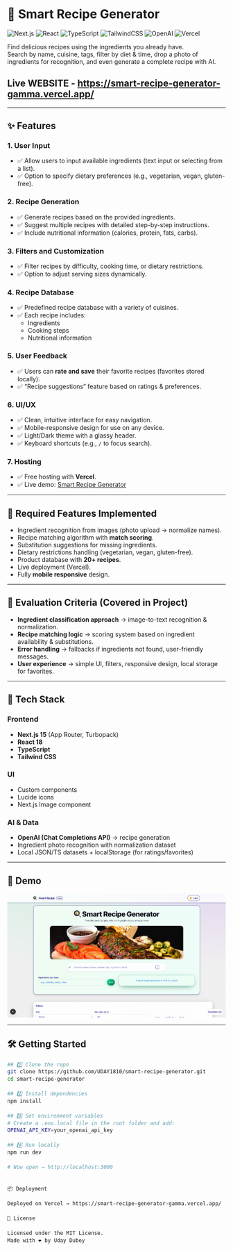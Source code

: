 # 🍳 Smart Recipe Generator

![Next.js](https://img.shields.io/badge/Next.js-15-black?style=for-the-badge&logo=next.js)
![React](https://img.shields.io/badge/React-18-61DAFB?style=for-the-badge&logo=react&logoColor=white)
![TypeScript](https://img.shields.io/badge/TypeScript-5-3178C6?style=for-the-badge&logo=typescript&logoColor=white)
![TailwindCSS](https://img.shields.io/badge/TailwindCSS-3-38B2AC?style=for-the-badge&logo=tailwind-css&logoColor=white)
![OpenAI](https://img.shields.io/badge/OpenAI-API-412991?style=for-the-badge&logo=openai&logoColor=white)
![Vercel](https://img.shields.io/badge/Vercel-Deployed-black?style=for-the-badge&logo=vercel&logoColor=white)

Find delicious recipes using the ingredients you already have.  
Search by name, cuisine, tags, filter by diet & time, drop a photo of ingredients for recognition, and even generate a complete recipe with AI.

## Live WEBSITE - https://smart-recipe-generator-gamma.vercel.app/

---

## ✨ Features

### 1. User Input
- ✅ Allow users to input available ingredients (text input or selecting from a list).
- ✅ Option to specify dietary preferences (e.g., vegetarian, vegan, gluten-free).

### 2. Recipe Generation
- ✅ Generate recipes based on the provided ingredients.
- ✅ Suggest multiple recipes with detailed step-by-step instructions.
- ✅ Include nutritional information (calories, protein, fats, carbs).

### 3. Filters and Customization
- ✅ Filter recipes by difficulty, cooking time, or dietary restrictions.
- ✅ Option to adjust serving sizes dynamically.

### 4. Recipe Database
- ✅ Predefined recipe database with a variety of cuisines.
- ✅ Each recipe includes:
  - Ingredients  
  - Cooking steps  
  - Nutritional information  

### 5. User Feedback
- ✅ Users can **rate and save** their favorite recipes (favorites stored locally).
- ✅ “Recipe suggestions” feature based on ratings & preferences.

### 6. UI/UX
- ✅ Clean, intuitive interface for easy navigation.
- ✅ Mobile-responsive design for use on any device.
- ✅ Light/Dark theme with a glassy header.
- ✅ Keyboard shortcuts (e.g., `/` to focus search).

### 7. Hosting
- ✅ Free hosting with **Vercel**.  
- ✅ Live demo: [Smart Recipe Generator](https://smart-recipe-generator-3qli.vercel.app/)

---

## 🔑 Required Features Implemented
- Ingredient recognition from images (photo upload → normalize names).
- Recipe matching algorithm with **match scoring**.
- Substitution suggestions for missing ingredients.
- Dietary restrictions handling (vegetarian, vegan, gluten-free).
- Product database with **20+ recipes**.
- Live deployment (Vercel).
- Fully **mobile responsive** design.

---

## 🧮 Evaluation Criteria (Covered in Project)
- **Ingredient classification approach** → image-to-text recognition & normalization.  
- **Recipe matching logic** → scoring system based on ingredient availability & substitutions.  
- **Error handling** → fallbacks if ingredients not found, user-friendly messages.  
- **User experience** → simple UI, filters, responsive design, local storage for favorites.  

---

## 🚀 Tech Stack

### Frontend
- **Next.js 15** (App Router, Turbopack)
- **React 18**
- **TypeScript**
- **Tailwind CSS**

### UI
- Custom components
- Lucide icons
- Next.js Image component

### AI & Data
- **OpenAI (Chat Completions API)** → recipe generation
- Ingredient photo recognition with normalization dataset
- Local JSON/TS datasets + localStorage (for ratings/favorites)

---

## 📸 Demo
![Smart Recipe Generator Screenshot](./public/demo.png)

---

## 🛠 Getting Started

```bash
## 1️⃣ Clone the repo
git clone https://github.com/UDAY1810/smart-recipe-generator.git
cd smart-recipe-generator

## 2️⃣ Install dependencies
npm install

## 3️⃣ Set environment variables
# Create a .env.local file in the root folder and add:
OPENAI_API_KEY=your_openai_api_key

## 4️⃣ Run locally
npm run dev

# Now open → http://localhost:3000


📦 Deployment

Deployed on Vercel → https://smart-recipe-generator-gamma.vercel.app/

📜 License

Licensed under the MIT License.
Made with ❤️ by Uday Dubey